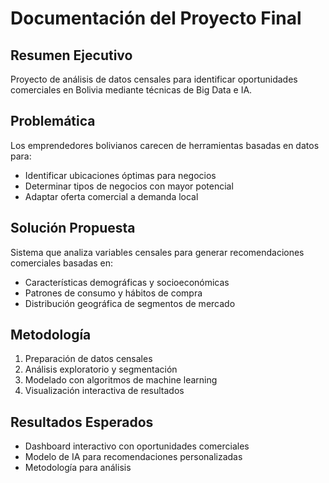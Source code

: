 # Documentación del Proyecto Final

## Resumen Ejecutivo
Proyecto de análisis de datos censales para identificar oportunidades comerciales en Bolivia mediante técnicas de Big Data e IA.

## Problemática
Los emprendedores bolivianos carecen de herramientas basadas en datos para:
- Identificar ubicaciones óptimas para negocios
- Determinar tipos de negocios con mayor potencial
- Adaptar oferta comercial a demanda local

## Solución Propuesta
Sistema que analiza variables censales para generar recomendaciones comerciales basadas en:
- Características demográficas y socioeconómicas
- Patrones de consumo y hábitos de compra
- Distribución geográfica de segmentos de mercado

## Metodología
1. Preparación de datos censales
2. Análisis exploratorio y segmentación
3. Modelado con algoritmos de machine learning
4. Visualización interactiva de resultados

## Resultados Esperados
- Dashboard interactivo con oportunidades comerciales
- Modelo de IA para recomendaciones personalizadas
- Metodología para análisis 